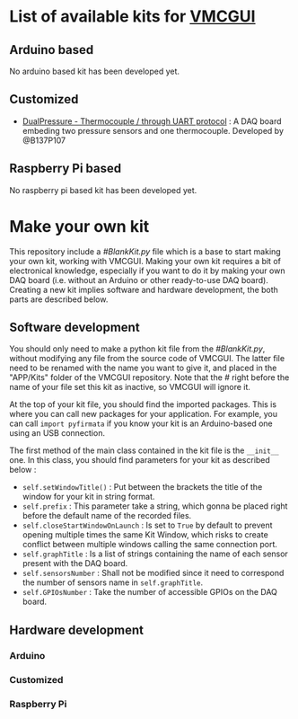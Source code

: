 List of available kits for [VMCGUI](https://github.com/LSDRM/VMCGUI)
===============

Arduino based
----------
No arduino based kit has been developed yet.

Customized
----------
- [DualPressure - Thermocouple / through UART protocol](https://github.com/LSDRM/DualPressure-Thermocouple_forVMCGUI) : A DAQ board embeding two pressure sensors and one thermocouple. Developed by @B137P107

Raspberry Pi based
----------
No raspberry pi based kit has been developed yet.

Make your own kit
=============
This repository include a _#BlankKit.py_ file which is a base to start making your own kit, working with VMCGUI. Making your own kit requires a bit of electronical knowledge, especially if you want to do it by making your own DAQ board (i.e. without an Arduino or other ready-to-use DAQ board). Creating a new kit implies software and hardware development, the both parts are described below.

Software development
-----------
You should only need to make a python kit file from the _#BlankKit.py_, without modifying any file from the source code of VMCGUI. The latter file need to be renamed with the name you want to give it, and placed in the "APP/Kits" folder of the VMCGUI repository. Note that the _#_ right before the name of your file set this kit as inactive, so  VMCGUI will ignore it.

At the top of your kit file, you should find the imported packages. This is where you can call new packages for your application. For example, you can call `import pyfirmata` if you know your kit is an Arduino-based one using an USB connection.

The first method of the main class contained in the kit file is the `__init__` one. In this class, you should find parameters for your kit as described below :
- `self.setWindowTitle()` : Put between the brackets the title of the window for your kit in string format.
- `self.prefix` : This parameter take a string, which gonna be placed right before the default name of the recorded files.
- `self.closeStartWindowOnLaunch` : Is set to `True` by default to prevent opening multiple times the same Kit Window, which risks to create conflict between multiple windows calling the same connection port.
- `self.graphTitle` : Is a list of strings containing the name of each sensor present with the DAQ board.
- `self.sensorsNumber` : Shall not be modified since it need to correspond the number of sensors name in `self.graphTitle`.
- `self.GPIOsNumber` : Take the number of accessible GPIOs on the DAQ board.

Hardware development
-----------
### Arduino

### Customized

### Raspberry Pi
